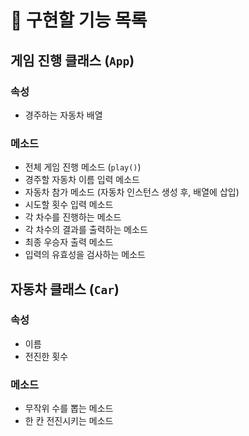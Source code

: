 # 🚀 구현할 기능 목록

## 게임 진행 클래스 (`App`)

### 속성

- 경주하는 자동차 배열

### 메소드

- 전체 게임 진행 메소드 (`play()`)
- 경주할 자동차 이름 입력 메소드
- 자동차 참가 메소드 (자동차 인스턴스 생성 후, 배열에 삽입)
- 시도할 횟수 입력 메소드
- 각 차수를 진행하는 메소드
- 각 차수의 결과를 출력하는 메소드
- 최종 우승자 출력 메소드
- 입력의 유효성을 검사하는 메소드

## 자동차 클래스 (`Car`)

### 속성

- 이름
- 전진한 횟수

### 메소드

- 무작위 수를 뽑는 메소드
- 한 칸 전진시키는 메소드
